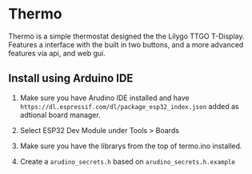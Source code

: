 # Thermo

Thermo is a simple thermostat designed the the Lilygo TTGO T-Display. Features a interface with the built in two buttons, and a more advanced features via api, and web gui.

## Install using Arduino IDE

1. Make sure you have Arudino IDE installed and have 
`https://dl.espressif.com/dl/package_esp32_index.json` added as adtional board manager. 

2. Select ESP32 Dev Module under Tools > Boards

3. Make sure you have the librarys from the top of termo.ino installed.

4. Create a `arudino_secrets.h` based on `arudino_secrets.h.example` 




